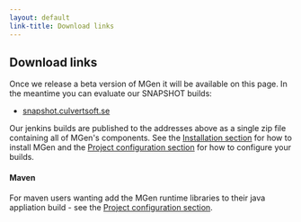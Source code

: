 ```yaml
---
layout: default
link-title: Download links
---
```


## Download links

Once we release a beta version of MGen it will be available on this page. In the meantime you can evaluate our SNAPSHOT builds:

 * [snapshot.culvertsoft.se](http://snapshot.culvertsoft.se)

Our jenkins builds are published to the addresses above as a single zip file containing all of MGen's components. See the [Installation section](index_e1_Installation.html) for how to install MGen and the [Project configuration section](index_d_setting_up_projects.html) for how to configure your builds.


#### Maven

For maven users wanting add the MGen runtime libraries to their java appliation build - see the [Project configuration section](index_d_setting_up_projects.html).



